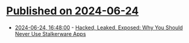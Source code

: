 # [Published on 2024-06-24](index.md)

* [2024-06-24, 16:48:00](https://soylentnews.org/article.pl?sid=24/06/23/1322233&from=rss) - [Hacked, Leaked, Exposed: Why You Should Never Use Stalkerware Apps](https://soylentnews.org/article.pl?sid=24/06/23/1322233&from=rss)
